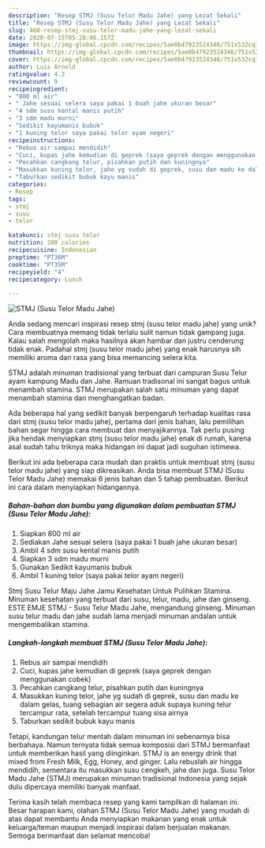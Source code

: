 ```yaml
---
description: "Resep STMJ (Susu Telor Madu Jahe) yang Lezat Sekali"
title: "Resep STMJ (Susu Telor Madu Jahe) yang Lezat Sekali"
slug: 460-resep-stmj-susu-telor-madu-jahe-yang-lezat-sekali
date: 2020-07-15T05:28:06.157Z
image: https://img-global.cpcdn.com/recipes/5ae0b47923524346/751x532cq70/stmj-susu-telor-madu-jahe-foto-resep-utama.jpg
thumbnail: https://img-global.cpcdn.com/recipes/5ae0b47923524346/751x532cq70/stmj-susu-telor-madu-jahe-foto-resep-utama.jpg
cover: https://img-global.cpcdn.com/recipes/5ae0b47923524346/751x532cq70/stmj-susu-telor-madu-jahe-foto-resep-utama.jpg
author: Luis Arnold
ratingvalue: 4.2
reviewcount: 9
recipeingredient:
- "800 ml air"
- " Jahe sesuai selera saya pakai 1 buah jahe ukuran besar"
- "4 sdm susu kental manis putih"
- "3 sdm madu murni"
- "Sedikit kayumanis bubuk"
- "1 kuning telor saya pakai telor ayam negeri"
recipeinstructions:
- "Rebus air sampai mendidih"
- "Cuci, kupas jahe kemudian di geprek (saya geprek dengan menggunakan cobek)"
- "Pecahkan cangkang telur, pisahkan putih dan kuningnya"
- "Masukkan kuning telor, jahe yg sudah di geprek, susu dan madu ke dalam gelas, tuang sebagian air segera aduk supaya kuning telur tercampur rata, setelah tercampur tuang sisa airnya"
- "Taburkan sedikit bubuk kayu manis"
categories:
- Resep
tags:
- stmj
- susu
- telor

katakunci: stmj susu telor 
nutrition: 280 calories
recipecuisine: Indonesian
preptime: "PT36M"
cooktime: "PT35M"
recipeyield: "4"
recipecategory: Lunch

---
```



![STMJ (Susu Telor Madu Jahe)](https://img-global.cpcdn.com/recipes/5ae0b47923524346/751x532cq70/stmj-susu-telor-madu-jahe-foto-resep-utama.jpg)

Anda sedang mencari inspirasi resep stmj (susu telor madu jahe) yang unik? Cara membuatnya memang tidak terlalu sulit namun tidak gampang juga. Kalau salah mengolah maka hasilnya akan hambar dan justru cenderung tidak enak. Padahal stmj (susu telor madu jahe) yang enak harusnya sih memiliki aroma dan rasa yang bisa memancing selera kita.

STMJ adalah minuman tradisional yang terbuat dari campuran Susu Telur ayam kampung Madu dan Jahe. Ramuan tradisonal ini sangat bagus untuk menambah stamina. STMJ merupakan salah satu minuman yang dapat menambah stamina dan menghangatkan badan.

Ada beberapa hal yang sedikit banyak berpengaruh terhadap kualitas rasa dari stmj (susu telor madu jahe), pertama dari jenis bahan, lalu pemilihan bahan segar hingga cara membuat dan menyajikannya. Tak perlu pusing jika hendak menyiapkan stmj (susu telor madu jahe) enak di rumah, karena asal sudah tahu triknya maka hidangan ini dapat jadi suguhan istimewa.


Berikut ini ada beberapa cara mudah dan praktis untuk membuat stmj (susu telor madu jahe) yang siap dikreasikan. Anda bisa membuat STMJ (Susu Telor Madu Jahe) memakai 6 jenis bahan dan 5 tahap pembuatan. Berikut ini cara dalam menyiapkan hidangannya.

<!--inarticleads1-->

##### Bahan-bahan dan bumbu yang digunakan dalam pembuatan STMJ (Susu Telor Madu Jahe):

1. Siapkan 800 ml air
1. Sediakan  Jahe sesuai selera (saya pakai 1 buah jahe ukuran besar)
1. Ambil 4 sdm susu kental manis putih
1. Siapkan 3 sdm madu murni
1. Gunakan Sedikit kayumanis bubuk
1. Ambil 1 kuning telor (saya pakai telor ayam negeri)


Stmj Susu Telur Maju Jahe Jamu Kesehatan Untuk Pulihkan Stamina. Minuman kesehatan yang terbuat dari susu, telur, madu, jahe dan ginseng. ESTE EMJE STMJ - Susu Telur Madu Jahe, mengandung ginseng. Minuman susu telur madu dan jahe sudah lama menjadi minuman andalan untuk mengembalikan stamina. 

<!--inarticleads2-->

##### Langkah-langkah membuat STMJ (Susu Telor Madu Jahe):

1. Rebus air sampai mendidih
1. Cuci, kupas jahe kemudian di geprek (saya geprek dengan menggunakan cobek)
1. Pecahkan cangkang telur, pisahkan putih dan kuningnya
1. Masukkan kuning telor, jahe yg sudah di geprek, susu dan madu ke dalam gelas, tuang sebagian air segera aduk supaya kuning telur tercampur rata, setelah tercampur tuang sisa airnya
1. Taburkan sedikit bubuk kayu manis


Tetapi, kandungan telur mentah dalam minuman ini sebenarnya bisa berbahaya. Namun ternyata tidak semua komposisi dari STMJ bermanfaat untuk memberikan hasil yang diinginkan. STMJ is an energy drink that mixed from Fresh Milk, Egg, Honey, and ginger. Lalu rebuslah air hingga mendidih, sementara itu masukkan susu cengkeh, jahe dan juga. Susu Telor Madu Jahe (STMJ) merupakan minuman tradisional Indonesia yang sejak dulu dipercaya memiliki banyak manfaat. 

Terima kasih telah membaca resep yang kami tampilkan di halaman ini. Besar harapan kami, olahan STMJ (Susu Telor Madu Jahe) yang mudah di atas dapat membantu Anda menyiapkan makanan yang enak untuk keluarga/teman maupun menjadi inspirasi dalam berjualan makanan. Semoga bermanfaat dan selamat mencoba!
